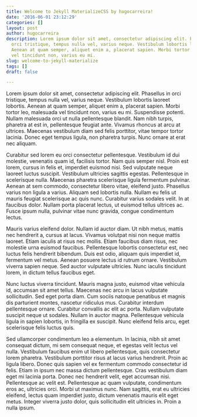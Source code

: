 ```yaml
---
title: Welcome to Jekyll MaterializeCSS by hugocarreira!
date: '2016-06-01 23:12:29'
categories: []
layout: post
author: hugocarreira
description: Lorem ipsum dolor sit amet, consectetur adipiscing elit. Phasellus in
  orci tristique, tempus nulla vel, varius neque. Vestibulum lobortis laoreet lobortis.
  Aenean at quam semper, aliquet enim a, placerat sapien. Morbi tortor leo, malesuada
  vel tincidunt non, varius eu mi.
slug: welcome-to-jekyll-materialize
tags: []
draft: false

---
```

Lorem ipsum dolor sit amet, consectetur adipiscing elit. Phasellus in orci tristique, tempus nulla vel, varius neque. Vestibulum lobortis laoreet lobortis. Aenean at quam semper, aliquet enim a, placerat sapien. Morbi tortor leo, malesuada vel tincidunt non, varius eu mi. Suspendisse potenti. Nullam malesuada orci ut nulla pellentesque blandit. Nam nibh turpis, pharetra at est in, pellentesque feugiat ante. Vivamus rhoncus at arcu at ultrices. Maecenas vestibulum diam sed felis porttitor, vitae tempor tortor lacinia. Donec eget tempus ligula, non pharetra turpis. Nunc ornare at erat nec aliquam.  


Curabitur sed lorem eu orci consectetur pellentesque. Vestibulum id dui molestie, venenatis quam id, facilisis tortor. Nam quis semper nisl. Proin est lorem, cursus in felis et, imperdiet euismod nisi. Sed vulputate neque laoreet luctus suscipit. Vestibulum ultricies sagittis egestas. Pellentesque in scelerisque nulla. Maecenas pharetra scelerisque ligula fermentum pulvinar. Aenean at sem commodo, consectetur libero vitae, eleifend justo. Phasellus varius non ligula a varius. Aliquam sed lobortis nulla. Nullam eu felis ut mauris feugiat scelerisque ac quis nunc. Curabitur varius sodales velit. In at faucibus dolor. Nullam porta placerat lectus, ut euismod tellus ultrices ac. Fusce ipsum nulla, pulvinar vitae nunc gravida, congue condimentum lectus.  


Mauris varius eleifend dolor. Nullam id auctor diam. Ut nibh metus, mattis nec hendrerit a, cursus at lacus. Vivamus volutpat nisi non neque mattis laoreet. Etiam iaculis at risus nec mollis. Etiam faucibus diam risus, nec molestie urna euismod faucibus. Pellentesque lobortis consectetur est, nec luctus felis hendrerit bibendum. Duis est odio, aliquam quis imperdiet id, fermentum vel metus. Aenean posuere lectus id rutrum ornare. Vestibulum viverra sapien neque. Sed auctor vulputate ultricies. Nunc iaculis tincidunt lorem, in dictum tellus faucibus eget.


Nunc luctus viverra tincidunt. Mauris magna justo, euismod vitae vehicula id, accumsan sit amet tellus. Maecenas nec arcu in lacus vulputate sollicitudin. Sed eget porta diam. Cum sociis natoque penatibus et magnis dis parturient montes, nascetur ridiculus mus. Curabitur interdum pellentesque ornare. Curabitur convallis ac elit ac porta. Nullam vulputate suscipit neque ut sodales. Nullam in auctor magna. Pellentesque vehicula ligula in sapien lobortis, in fringilla ex suscipit. Nunc eleifend felis arcu, eget scelerisque felis luctus quis.  


Sed ullamcorper condimentum leo a elementum. In lacinia, nibh sit amet consequat dictum, mi sem consequat neque, et egestas velit lectus vel nulla. Vestibulum faucibus enim ut libero pellentesque, quis consectetur lorem pharetra. Vestibulum porttitor risus at lacus varius hendrerit. Proin ac ligula libero. Donec quis sapien vel ex fermentum commodo consectetur id felis. Etiam in ipsum nec massa dictum pellentesque. Cras vestibulum diam eget mi lacinia porta. Donec nec hendrerit velit, eget accumsan nisi. Pellentesque ac velit est. Pellentesque ac quam vulputate, condimentum eros ac, ultricies orci. Morbi ut maximus nunc. Nam sagittis, erat eu ultricies eleifend, lectus quam imperdiet justo, dictum venenatis mauris elit eget metus. Integer viverra justo dolor, quis sollicitudin elit ultricies in. Proin a nulla ipsum.  
